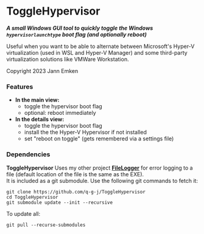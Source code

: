 # ToggleHypervisor
***A small Windows GUI tool to quickly toggle the Windows ```hypervisorlaunchtype``` boot flag (and optionally reboot)***

Useful when you want to be able to alternate between Microsoft's Hyper-V virtualization (used in WSL and Hyper-V Manager) and some third-party virtualization solutions like VMWare Workstation.
 
 Copyright 2023 Jann Emken
 
 ### Features
 - **In the main view:**
     - toggle the hypervisor boot flag
     - optional: reboot immediately
 - **In the details view:**
     - toggle the hypervisor boot flag
     - install the the Hyper-V Hypervisor if not installed
     - set "reboot on toggle" (gets remembered via a settings file)
 
 ### Dependencies
 
**ToggleHypervisor** Uses my other project **[FileLogger](https://github.com/q-g-j/FileLogger)** for error logging to a file (default location of the file is the same as the EXE).<br/>
 It is included as a git submodule. Use the following git commands to fetch it:

```
git clone https://github.com/q-g-j/ToggleHypervisor
cd ToggleHypervisor
git submodule update --init --recursive
```
 
To update all:

```
git pull --recurse-submodules
```
